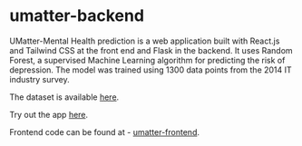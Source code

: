 # umatter-backend

UMatter-Mental Health prediction is a web application built with React.js and Tailwind CSS at the front end and Flask in the backend. 
It uses Random Forest, a supervised Machine Learning algorithm for predicting the risk of depression. The model was trained using 1300 data points from the 2014 IT industry survey.

The dataset is available [here](https://www.kaggle.com/datasets/osmi/mental-health-in-tech-survey).

Try out the app [here](http://umatter-mental-health.vercel.app/).

Frontend code can be found at - [umatter-frontend](https://github.com/GauravSingh1402/umatter-frontend).
